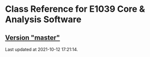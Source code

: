 # Class Reference for E1039 Core & Analysis Software
## [Version "master"](master/)
Last updated at 2021-10-12 17:21:14.
